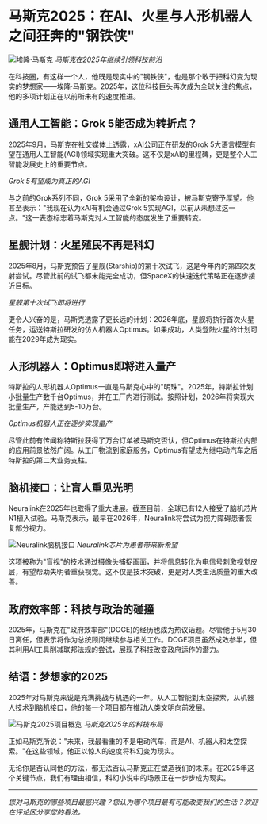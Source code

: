 # 马斯克2025：在AI、火星与人形机器人之间狂奔的"钢铁侠"

![埃隆·马斯克](https://media.zenfs.com/en/usa_today_news_641/f917a8b7e80bc5bf798ecd90acdb828b)
*马斯克在2025年继续引领科技前沿*

在科技圈，有这样一个人，他既是现实中的"钢铁侠"，也是那个敢于把科幻变为现实的梦想家——埃隆·马斯克。2025年，这位科技巨头再次成为全球关注的焦点，他的多项计划正在以前所未有的速度推进。

## 通用人工智能：Grok 5能否成为转折点？

2025年9月，马斯克在社交媒体上透露，xAI公司正在研发的Grok 5大语言模型有望在通用人工智能(AGI)领域实现重大突破。这不仅是xAI的里程碑，更是整个人工智能发展史上的重要节点。

*Grok 5有望成为真正的AGI*

与之前的Grok系列不同，Grok 5采用了全新的架构设计，被马斯克寄予厚望。他甚至表示："我现在认为xAI有机会通过Grok 5实现AGI，以前从未想过这一点。"这一表态标志着马斯克对人工智能的态度发生了重要转变。

## 星舰计划：火星殖民不再是科幻

2025年8月，马斯克预告了星舰(Starship)的第十次试飞，这是今年内的第四次发射尝试。尽管此前的试飞都未能完全成功，但SpaceX的快速迭代策略正在逐步接近目标。

*星舰第十次试飞即将进行*

更令人兴奋的是，马斯克透露了更长远的计划：2026年底，星舰将执行首次火星任务，运送特斯拉研发的仿人机器人Optimus。如果成功，人类登陆火星的计划可能在2029年成为现实。

## 人形机器人：Optimus即将进入量产

特斯拉的人形机器人Optimus一直是马斯克心中的"明珠"。2025年，特斯拉计划小批量生产数千台Optimus，并在工厂内进行测试。按照计划，2026年将实现大批量生产，产能达到5-10万台。

*Optimus机器人正在逐步实现量产*

尽管此前有传闻称特斯拉获得了万台订单被马斯克否认，但Optimus在特斯拉内部的应用前景依然广阔。从工厂物流到家庭服务，Optimus有望成为继电动汽车之后特斯拉的第二大业务支柱。

## 脑机接口：让盲人重见光明

Neuralink在2025年也取得了重大进展。截至目前，全球已有12人接受了脑机芯片N1植入试验。马斯克表示，最早在2026年，Neuralink将尝试为视力障碍患者恢复部分视力。

![Neuralink脑机接口](https://s.yimg.com/ny/api/res/1.2/mkXBYxmL8pbogynA8hvKsg--/YXBwaWQ9aGlnaGxhbmRlcjt3PTk2MDtoPTY0MDtjZj13ZWJw/https://media.zenfs.com/en/usa_today_news_641/283f0bf96e8cea1dc617bb1c01d16ef2)
*Neuralink芯片为患者带来新希望*

这项被称为"盲视"的技术通过摄像头捕捉画面，并将信息转化为电信号刺激视觉皮层，有望帮助失明者重获视觉。这不仅是技术突破，更是对人类生活质量的重大改善。

## 政府效率部：科技与政治的碰撞

2025年，马斯克在"政府效率部"(DOGE)的经历也成为热议话题。尽管他于5月30日离任，但表示将作为总统顾问继续参与相关工作。DOGE项目虽然成效参半，但其利用AI工具削减联邦法规的尝试，展现了科技改变政府运作的潜力。

## 结语：梦想家的2025

2025年对马斯克来说是充满挑战与机遇的一年。从人工智能到太空探索，从机器人技术到脑机接口，他的每一个项目都在推动人类文明向前发展。

![马斯克2025项目概览](https://ichef.bbci.co.uk/ace/standard/800/cpsprodpb/17c2/live/8aa22920-3be8-11f0-b6e6-4ddb91039da1.jpg)
*马斯克2025年的科技布局*

正如马斯克所说："未来，我最看重的不是电动汽车，而是AI、机器人和太空探索。"在这些领域，他正以惊人的速度将科幻变为现实。

无论你是否认同他的方法，都无法否认马斯克正在塑造我们的未来。在2025年这个关键节点，我们有理由相信，科幻小说中的场景正在一步步成为现实。

---
*您对马斯克的哪些项目最感兴趣？您认为哪个项目最有可能改变我们的生活？欢迎在评论区分享您的看法。*